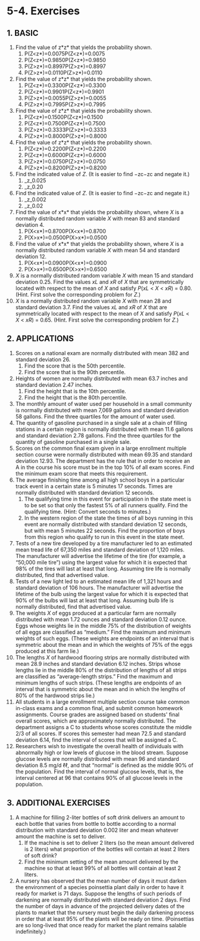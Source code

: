 # 5-4. Exercises

## 1. **BASIC**

1. Find the value of z\*z\* that yields the probability shown.
   1. P\(Z&lt;z\*\)=0.0075P\(Z&lt;z\*\)=0.0075
   2. P\(Z&lt;z\*\)=0.9850P\(Z&lt;z\*\)=0.9850
   3. P\(Z&gt;z\*\)=0.8997P\(Z&gt;z\*\)=0.8997
   4. P\(Z&gt;z\*\)=0.0110P\(Z&gt;z\*\)=0.0110
2. Find the value of z\*z\* that yields the probability shown.
   1. P\(Z&lt;z\*\)=0.3300P\(Z&lt;z\*\)=0.3300
   2. P\(Z&lt;z\*\)=0.9901P\(Z&lt;z\*\)=0.9901
   3. P\(Z&gt;z\*\)=0.0055P\(Z&gt;z\*\)=0.0055
   4. P\(Z&gt;z\*\)=0.7995P\(Z&gt;z\*\)=0.7995
3. Find the value of z\*z\* that yields the probability shown.
   1. P\(Z&lt;z\*\)=0.1500P\(Z&lt;z\*\)=0.1500
   2. P\(Z&lt;z\*\)=0.7500P\(Z&lt;z\*\)=0.7500
   3. P\(Z&gt;z\*\)=0.3333P\(Z&gt;z\*\)=0.3333
   4. P\(Z&gt;z\*\)=0.8000P\(Z&gt;z\*\)=0.8000
4. Find the value of z\*z\* that yields the probability shown.
   1. P\(Z&lt;z\*\)=0.2200P\(Z&lt;z\*\)=0.2200
   2. P\(Z&lt;z\*\)=0.6000P\(Z&lt;z\*\)=0.6000
   3. P\(Z&gt;z\*\)=0.0750P\(Z&gt;z\*\)=0.0750
   4. P\(Z&gt;z\*\)=0.8200P\(Z&gt;z\*\)=0.8200
5. Find the indicated value of _Z_. \(It is easier to find −zc−zc and negate it.\)
   1. _z_0.025
   2. _z_0.20
6. Find the indicated value of _Z_. \(It is easier to find −zc−zc and negate it.\)
   1. _z_0.002
   2. _z_0.02
7. Find the value of x\*x\* that yields the probability shown, where _X_ is a normally distributed random variable _X_ with mean 83 and standard deviation 4.
   1. P\(X&lt;x\*\)=0.8700P\(X&lt;x\*\)=0.8700
   2. P\(X&gt;x\*\)=0.0500P\(X&gt;x\*\)=0.0500
8. Find the value of x\*x\* that yields the probability shown, where _X_ is a normally distributed random variable _X_ with mean 54 and standard deviation 12.
   1. P\(X&lt;x\*\)=0.0900P\(X&lt;x\*\)=0.0900
   2. P\(X&gt;x\*\)=0.6500P\(X&gt;x\*\)=0.6500
9. _X_ is a normally distributed random variable _X_ with mean 15 and standard deviation 0.25. Find the values _xL_ and _xR_ of _X_ that are symmetrically located with respect to the mean of _X_ and satisfy _P_\(_xL_ &lt; _X_ &lt; _xR_\) = 0.80. \(Hint. First solve the corresponding problem for _Z_.\)
10. _X_ is a normally distributed random variable _X_ with mean 28 and standard deviation 3.7. Find the values _xL_ and _xR_ of _X_ that are symmetrically located with respect to the mean of _X_ and satisfy _P_\(_xL_ &lt; _X_ &lt; _xR_\) = 0.65. \(Hint. First solve the corresponding problem for _Z_.\)

## **2. APPLICATIONS**

1. Scores on a national exam are normally distributed with mean 382 and standard deviation 26.
   1. Find the score that is the 50th percentile.
   2. Find the score that is the 90th percentile.
2. Heights of women are normally distributed with mean 63.7 inches and standard deviation 2.47 inches.
   1. Find the height that is the 10th percentile.
   2. Find the height that is the 80th percentile.
3. The monthly amount of water used per household in a small community is normally distributed with mean 7,069 gallons and standard deviation 58 gallons. Find the three quartiles for the amount of water used.
4. The quantity of gasoline purchased in a single sale at a chain of filling stations in a certain region is normally distributed with mean 11.6 gallons and standard deviation 2.78 gallons. Find the three quartiles for the quantity of gasoline purchased in a single sale.
5. Scores on the common final exam given in a large enrollment multiple section course were normally distributed with mean 69.35 and standard deviation 12.93. The department has the rule that in order to receive an A in the course his score must be in the top 10% of all exam scores. Find the minimum exam score that meets this requirement.
6. The average finishing time among all high school boys in a particular track event in a certain state is 5 minutes 17 seconds. Times are normally distributed with standard deviation 12 seconds.
   1. The qualifying time in this event for participation in the state meet is to be set so that only the fastest 5% of all runners qualify. Find the qualifying time. \(Hint: Convert seconds to minutes.\)
   2. In the western region of the state the times of all boys running in this event are normally distributed with standard deviation 12 seconds, but with mean 5 minutes 22 seconds. Find the proportion of boys from this region who qualify to run in this event in the state meet.
7. Tests of a new tire developed by a tire manufacturer led to an estimated mean tread life of 67,350 miles and standard deviation of 1,120 miles. The manufacturer will advertise the lifetime of the tire \(for example, a “50,000 mile tire”\) using the largest value for which it is expected that 98% of the tires will last at least that long. Assuming tire life is normally distributed, find that advertised value.
8. Tests of a new light led to an estimated mean life of 1,321 hours and standard deviation of 106 hours. The manufacturer will advertise the lifetime of the bulb using the largest value for which it is expected that 90% of the bulbs will last at least that long. Assuming bulb life is normally distributed, find that advertised value.
9. The weights _X_ of eggs produced at a particular farm are normally distributed with mean 1.72 ounces and standard deviation 0.12 ounce. Eggs whose weights lie in the middle 75% of the distribution of weights of all eggs are classified as “medium.” Find the maximum and minimum weights of such eggs. \(These weights are endpoints of an interval that is symmetric about the mean and in which the weights of 75% of the eggs produced at this farm lie.\)
10. The lengths _X_ of hardwood flooring strips are normally distributed with mean 28.9 inches and standard deviation 6.12 inches. Strips whose lengths lie in the middle 80% of the distribution of lengths of all strips are classified as “average-length strips.” Find the maximum and minimum lengths of such strips. \(These lengths are endpoints of an interval that is symmetric about the mean and in which the lengths of 80% of the hardwood strips lie.\)
11. All students in a large enrollment multiple section course take common in-class exams and a common final, and submit common homework assignments. Course grades are assigned based on students' final overall scores, which are approximately normally distributed. The department assigns a C to students whose scores constitute the middle 2/3 of all scores. If scores this semester had mean 72.5 and standard deviation 6.14, find the interval of scores that will be assigned a C.
12. Researchers wish to investigate the overall health of individuals with abnormally high or low levels of glucose in the blood stream. Suppose glucose levels are normally distributed with mean 96 and standard deviation 8.5 mg/d ℓℓ, and that “normal” is defined as the middle 90% of the population. Find the interval of normal glucose levels, that is, the interval centered at 96 that contains 90% of all glucose levels in the population.

## **3. ADDITIONAL EXERCISES**

1. A machine for filling 2-liter bottles of soft drink delivers an amount to each bottle that varies from bottle to bottle according to a normal distribution with standard deviation 0.002 liter and mean whatever amount the machine is set to deliver.
   1. If the machine is set to deliver 2 liters \(so the mean amount delivered is 2 liters\) what proportion of the bottles will contain at least 2 liters of soft drink?
   2. Find the minimum setting of the mean amount delivered by the machine so that at least 99% of all bottles will contain at least 2 liters.
2. A nursery has observed that the mean number of days it must darken the environment of a species poinsettia plant daily in order to have it ready for market is 71 days. Suppose the lengths of such periods of darkening are normally distributed with standard deviation 2 days. Find the number of days in advance of the projected delivery dates of the plants to market that the nursery must begin the daily darkening process in order that at least 95% of the plants will be ready on time. \(Poinsettias are so long-lived that once ready for market the plant remains salable indefinitely.\)

